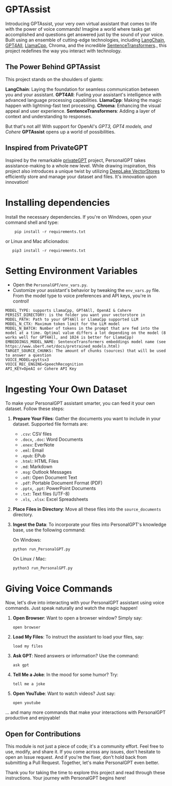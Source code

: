 # GPTAssist


Introducing GPTAssist, your very own virtual assistant that comes to life with the power of voice commands! Imagine a world where tasks get accomplished and questions get answered just by the sound of your voice. Built using an ensemble of cutting-edge technologies, including [LangChain](https://github.com/hwchase17/langchain), [GPT4All](https://github.com/nomic-ai/gpt4all), [LlamaCpp](https://github.com/ggerganov/llama.cpp), Chroma, and the incredible [SentenceTransformers](https://www.sbert.net/)., this project redefines the way you interact with technology.

## The Power Behind GPTAssist

This project stands on the shoulders of giants:

**LangChain**: Laying the foundation for seamless communication between you and your assistant.
**GPT4All**: Fueling your assistant's intelligence with advanced language processing capabilities.
**LlamaCpp**: Making the magic happen with lightning-fast text processing.
**Chroma**: Enhancing the visual appeal and user experience.
**SentenceTransformers**: Adding a layer of context and understanding to responses.

But that's not all! With support for OpenAI's *GPT3, GPT4 models, and Cohere* **GPTAssist** opens up a world of possibilities.

## Inspired from PrivateGPT

Inspired by the remarkable [privateGPT](https://github.com/imartinez/privateGPT) project, PersonalGPT takes assistance-making to a whole new level. While drawing inspiration, this project also introduces a unique twist by utilizing [DeepLake VectorStores](https://github.com/activeloopai/deeplake) to efficiently store and manage your dataset and files. It's innovation upon innovation!

# Installing dependencies

Install the necessary dependencies. If you're on Windows, open your command shell and type:
```shell
    pip install -r requirements.txt
```
or Linux and Mac aficionados:
```
   pip3 install -r requirements.txt
```
# Setting Environment Variables

- Open the `PersonalGPT/env_vars.py`. 
- Customize your assistant's behavior by tweaking the `env_vars.py` file. From the model type to voice preferences and API keys, you're in control!



```
MODEL_TYPE: supports LlamaCpp, GPT4All, OpenAI & Cohere
PERSIST_DIRECTORY: is the folder you want your vectorstore in
MODEL_PATH: Path to your GPT4All or LlamaCpp supported LLM
MODEL_N_CTX: Maximum token limit for the LLM model
MODEL_N_BATCH: Number of tokens in the prompt that are fed into the model at a time. Optimal value differs a lot depending on the model (8 works well for GPT4All, and 1024 is better for LlamaCpp)
EMBEDDINGS_MODEL_NAME: SentenceTransformers embeddings model name (see https://www.sbert.net/docs/pretrained_models.html)
TARGET_SOURCE_CHUNKS: The amount of chunks (sources) that will be used to answer a question
VOICE_MODEL=pyttsx3
VOICE_REC_ENGINE=SpeechRecognition
API_KEY=OpeAI or Cohere API Key
```

# Ingesting Your Own Dataset

To make your PersonalGPT assistant smarter, you can feed it your own dataset. Follow these steps:

1. **Prepare Your Files**: Gather the documents you want to include in your dataset. Supported file formats are:

    - `.csv`: CSV files
    - `.docx`, `.doc`: Word Documents
    - `.enex`: EverNote
    - `.eml`: Email
    - `.epub`: EPub
    - `.html`: HTML Files
    - `.md`: Markdown
    - `.msg`: Outlook Messages
    - `.odt`: Open Document Text
    - `.pdf`: Portable Document Format (PDF)
    - `.pptx`, `.ppt`: PowerPoint Documents
    - `.txt`: Text files (UTF-8)
    - `.xls`, `.xlsx`: Excel Spreadsheets

2. **Place Files in Directory**: Move all these files into the `source_documents` directory.

3. **Ingest the Data**: To incorporate your files into PersonalGPT's knowledge base, use the following command:

    On Windows:
    ```shell
    python run_PersonalGPT.py
    ```

    On Linux / Mac:
    ```shell
    python3 run_PersonalGPT.py
    ```

# Giving Voice Commands

Now, let's dive into interacting with your PersonalGPT assistant using voice commands. Just speak naturally and watch the magic happen!

1. **Open Browser**: Want to open a browser window? Simply say:
    ```
    open browser
    ```

2. **Load My Files**: To instruct the assistant to load your files, say:
    ```
    load my files
    ```

3. **Ask GPT**: Need answers or information? Use the command:
    ```
    ask gpt
    ```

4. **Tell Me a Joke**: In the mood for some humor? Try:
    ```
    tell me a joke
    ```

5. **Open YouTube**: Want to watch videos? Just say:
    ```
    open youtube
    ```

... and many more commands that make your interactions with PersonalGPT productive and enjoyable!

## Open for Contributions

This module is not just a piece of code; it's a community effort. Feel free to use, modify, and share it. If you come across any issues, don't hesitate to open an Issue request. And if you're the fixer, don't hold back from submitting a Pull Request. Together, let's make PersonalGPT even better.

Thank you for taking the time to explore this project and read through these instructions. Your journey with PersonalGPT begins here!
